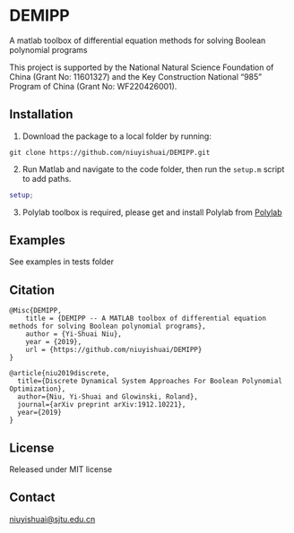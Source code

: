 # DEMIPP
A matlab toolbox of differential equation methods for solving Boolean polynomial programs

This project is supported by the National Natural Science Foundation of China (Grant No: 11601327) and the Key Construction National “985” Program of China (Grant No: WF220426001).

## Installation
  1. Download the package to a local folder by running:
```console
git clone https://github.com/niuyishuai/DEMIPP.git
```
  2. Run Matlab and navigate to the code folder, then run the `setup.m` script to add paths.
```matlab
setup;
```
  3. Polylab toolbox is required, please get and install Polylab from [Polylab](https://github.com/niuyishuai/Polylab)


## Examples
  See examples in tests folder

## Citation

```
@Misc{DEMIPP,
	title = {DEMIPP -- A MATLAB toolbox of differential equation methods for solving Boolean polynomial programs},
	author = {Yi-Shuai Niu},	
	year = {2019},
	url = {https://github.com/niuyishuai/DEMIPP}
}
```
```
@article{niu2019discrete,
  title={Discrete Dynamical System Approaches For Boolean Polynomial Optimization},
  author={Niu, Yi-Shuai and Glowinski, Roland},
  journal={arXiv preprint arXiv:1912.10221},
  year={2019}
}
```



## License

Released under MIT license

## Contact

niuyishuai@sjtu.edu.cn
